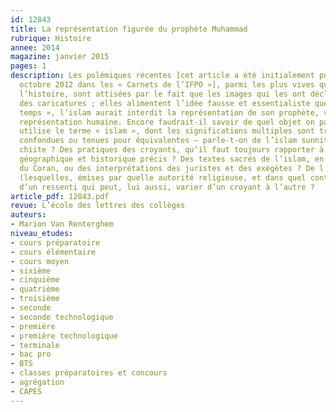 ```yaml
---
id: 12843
title: La représentation figurée du prophète Muhammad
rubrique: Histoire
annee: 2014
magazine: janvier 2015
pages: 1
description: Les polémiques récentes [cet article a été initialement publié le 29
  octobre 2012 dans les « Carnets de l’IFPO »], parmi les plus vives qu’aient connues
  l’histoire, sont attisées par le fait que les images qui les ont déclenchées sont
  des caricatures ; elles alimentent l’idée fausse et essentialiste que, « de tout
  temps », l’islam aurait interdit la représentation de son prophète, voire toute
  représentation humaine. Encore faudrait-il savoir de quel objet on parle lorsqu’on
  utilise le terme « islam », dont les significations multiples sont trop souvent
  confondues ou tenues pour équivalentes – parle-t-on de l’islam sunnite, de l’islam
  chiite ? Des pratiques des croyants, qu’il faut toujours rapporter à un contexte
  géographique et historique précis ? Des textes sacrés de l’islam, en premier lieu
  du Coran, ou des interprétations des juristes et des exégètes ? De l’islam des fatwas
  (lesquelles, émises par quelle autorité religieuse, et dans quel contexte ?) ou
  d’un ressenti qui peut, lui aussi, varier d’un croyant à l’autre ?
article_pdf: 12843.pdf
revue: L’école des lettres des collèges
auteurs:
- Marion Van Renterghem
niveau_etudes:
- cours préparatoire
- cours élémentaire
- cours moyen
- sixième
- cinquième
- quatrième
- troisième
- seconde
- seconde technologique
- première
- première technologique
- terminale
- bac pro
- BTS
- classes préparatoires et concours
- agrégation
- CAPES
---
```

